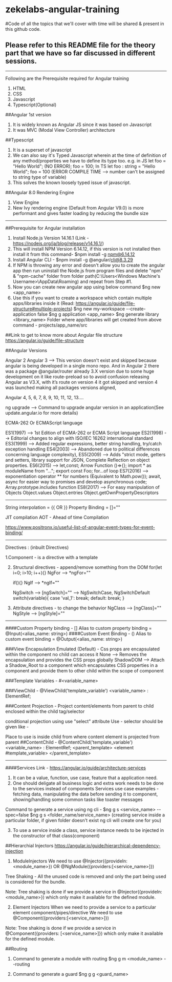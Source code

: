 # zekelabs-angular-training

#Code of all the topics that we'll cover with time will be shared & present in this github code. 
## Please refer to this README file for the theory part that we have so far discussed in different sessions.

************************************************************************************

Following are the Prerequisite required for Angular training
1. HTML
2. CSS
3. Javascript
4. Typescript(Optional)

##Angular 1st version
1. It is widely known as Angular JS since it was based on Javascript
2. It was MVC (Modal View Controller) architecture

##Typescript 
1. It is a superset of javascript
2. We can also say it's Typed Javascript wherein at the time of definition of any method/properties we have to define its type too. 
e.g. in JS
let foo = "Hello World"; (NO ERROR);
foo = 100;
In TS
let foo : string = "Hello World";
foo = 100 (ERROR COMPILE TIME --> number can't be assigned to string type of variable)
3. This solves the known loosely typed issue of javascript.

##Angular 8.0
Rendering Engine
1. View Engine
2. New Ivy rendering engine (Default from Angular V9.0) is more performant and gives faster loading by reducing the bundle size

************************************************************************************
##Prerequisite for Angular installation 

1. Install Node.js Version 14.16.1 (Link - https://nodejs.org/ja/blog/release/v14.16.1/)
2. This will install NPM Version 6.14.12, if this version is not installed then install it from this command-
    $npm install -g npm@6.14.12
3. Install Angular CLI - 
    $npm install -g @angular/cli@8.3.29
4. If NPM is throwing any error and doesn't allow you to create the angular app then run uninstall the Node.js 
    from program files and delete "npm" & "npm-cache" folder from folder path(C:\Users\<Windows Machine's Username>\AppData\Roaming) and repeat from Step #1.
5. Now you can create new angular app using below command
    $ng new <app_name>
6. Use this if you want to create a workspace which contain multiple apps/libraries inside it (Read: https://angular.io/guide/file-structure#multiple-projects)
    $ng new my-workspace --create-application false
    $ng g application <app_name>
    $ng generate library <library_name>
Folder where app/libraries will get created from above command - projects/app_name/src

##Link to get to know more about Angular file structure
https://angular.io/guide/file-structure

##Angular Versions

Angular 2
Angular 3 --> This version doesn't exist and skipped because angular is being developed in a single mono repo. And in Angular 2 there was a package @angular/router already 3.X version due to some huge development on it like route-preload so to avoid confusion releasing Angular as V3.X, with it’s route on version 4 it got skipped and version 4 was launched making all packages versions aligned,

Angular 4, 5, 6, 7, 8, 9, 10, 11, 12, 13....

ng upgrade --> Command to upgrade angular version in an application(See update.angular.io for more details)

ECMA-262 Or ECMAScript language

ES1(1997) --> 1st Edition of ECMA-262 or ECMA Script language
ES2(1998) --> Editorial changes to align with ISO/IEC 16262 international standard
ES3(1999) --> Added regular expressions, better string handling, 
              try/catch exception handling
ES4(2003) --> Abandoned due to political differences concerning language complexity), 
ES5(2009) --> Adds "strict mode, 
              getters and setters, 
              library support for JSON, 
              Complete Reflection on object properties.
ES6(2015) --> let,const; 
              Arrow Function ()=>{}; 
              import * as moduleName from "..."; 
              export const Foo; 
              for...of loop
ES7(2016) --> exponentiation operator ** for numbers (Equivalent to Math.pow()); 
              await, async for easier way to promises and develop asynchronous code;
              Array.prototype.includes function
ES8(2017) --> For easy manipulation of Objects
              Object.values
              Object.entries
              Object.getOwnPropertyDescriptors 
              
************************************************************************************

String interpolation = {{ <expression> OR <method> }}
Property Binding = [<property>]="<value>"

JIT compilation
AOT - Ahead of time Compilation

https://www.positronx.io/useful-list-of-angular-event-types-for-event-binding/

************************************************************************************
Directives : (inbuilt Directives)

1.Component - is a directive with a template

2. Structural directives - append/remove something from the DOM
    for(let i=0; i>10; i++){}
    NgFor --> *ngFor=""
    
    if(<condition>){}
    NgIf --> *ngIf=""

    NgSwitch --> [ngSwitch]="" --> NgSwitchCase, NgSwitchDefault
    switch(variable){
        case 'val_1':
        break;
        default:
        break;
    }

3. Attribute directives - to change the behavior
    NgClass --> [ngClass]=""
    NgStyle --> [ngStyle]=""

************************************************************************************
####Custom Property binding  - []
Alias to custom property binding = @Input(<alias_name: string>)
####Custom Event Binding - ()
Alias to custom event binding = @Output(<alias_name: string>)

###View Encapsulation 
Emulated (Default) - Css props are encapsulated within the component no child can access it
None --> Removes the encapsulation and provides the CSS props globally
ShadowDOM --> Attach a Shadow_Root to a component which encapsulates CSS properties in a component and provide them to other child within the scope of component

###Template Variables - #<variable_name>

###ViewChild - @ViewChild('template_variable') <variable_name> : ElementRef;

###Content Projection - Project content/elements from parent to child enclosed within the child tag/selector
<ng-content></ng-content>
<ng-container></ng-container>

conditional projection using <ng-content> use "select" attribute
Use - <ng-content select="[<selector_of_element>]">
selector should be given like - <element selector_of_element></element>

Place to use is inside child from where content element is projected from parent
##ContentChild - @ContentChild('template_variable') <variable_name> : ElementRef;
<parent_template>
    <child>
    <element #template_variable></element>
    </child>
</parent_template>

************************************************************************************
####Services
Link - https://angular.io/guide/architecture-services
1. It can be a value, function, use case, feature that a application need.
2. One should deligate all business logic and extra work needs to be done to the services instead of components
Services use case examples - fetching data, manipulating the data before sending it to component, showing/handling some common tasks like toaster messages

Command to generate a service using ng cli -
$ng g s <service_name> --spec=false
$ng g s <folder_name/service_name> (creating service inside a particular folder, if given folder doesn't exist ng cli will create one for you)

3. To use a service inside a class, service instance needs to be injected in the constructor of that class(component)

##Hierarchial Injectors
https://angular.io/guide/hierarchical-dependency-injection

1. ModuleInjectors
We need to use @Injector({provideIn: <module_name>}) OR @NgModule({providers:[<service_name>]})

Tree Shaking - All the unused code is removed and only the part being used is considered for the bundle.

Note: Tree shaking is done if we provide a service in @Injector({provideIn: <module_name>}) which only make it available for the defined module.

2. Element Injectors
When we need to provide a service to a particular element component/pipes/directive
We need to use @Component({providers:[<service_name>]})

Note: Tree shaking is done if we provide a service in @Component({providers: [<service_name>]}) which only make it available for the defined module.



##Routing

1. Command to generate a module with routing
$ng g m <module_name> --routing

2. Command to generate a guard
$ng g g <guard_name>
